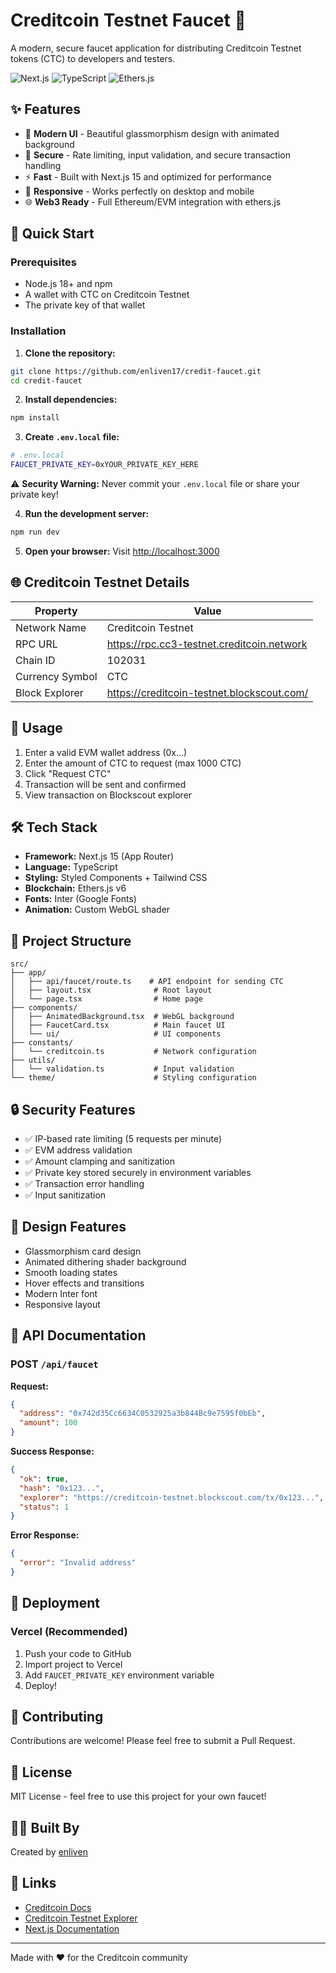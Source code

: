 # Creditcoin Testnet Faucet 🚰

A modern, secure faucet application for distributing Creditcoin Testnet tokens (CTC) to developers and testers.

![Next.js](https://img.shields.io/badge/Next.js-15.5.4-black)
![TypeScript](https://img.shields.io/badge/TypeScript-5.0-blue)
![Ethers.js](https://img.shields.io/badge/Ethers.js-v6-purple)

## ✨ Features

- 🎨 **Modern UI** - Beautiful glassmorphism design with animated background
- 🔐 **Secure** - Rate limiting, input validation, and secure transaction handling
- ⚡ **Fast** - Built with Next.js 15 and optimized for performance
- 📱 **Responsive** - Works perfectly on desktop and mobile
- 🌐 **Web3 Ready** - Full Ethereum/EVM integration with ethers.js

## 🚀 Quick Start

### Prerequisites

- Node.js 18+ and npm
- A wallet with CTC on Creditcoin Testnet
- The private key of that wallet

### Installation

1. **Clone the repository:**
```bash
git clone https://github.com/enliven17/credit-faucet.git
cd credit-faucet
```

2. **Install dependencies:**
```bash
npm install
```

3. **Create `.env.local` file:**
```bash
# .env.local
FAUCET_PRIVATE_KEY=0xYOUR_PRIVATE_KEY_HERE
```

⚠️ **Security Warning:** Never commit your `.env.local` file or share your private key!

4. **Run the development server:**
```bash
npm run dev
```

5. **Open your browser:**
Visit [http://localhost:3000](http://localhost:3000)

## 🌐 Creditcoin Testnet Details

| Property | Value |
|----------|-------|
| Network Name | Creditcoin Testnet |
| RPC URL | https://rpc.cc3-testnet.creditcoin.network |
| Chain ID | 102031 |
| Currency Symbol | CTC |
| Block Explorer | https://creditcoin-testnet.blockscout.com/ |

## 📖 Usage

1. Enter a valid EVM wallet address (0x...)
2. Enter the amount of CTC to request (max 1000 CTC)
3. Click "Request CTC"
4. Transaction will be sent and confirmed
5. View transaction on Blockscout explorer

## 🛠 Tech Stack

- **Framework:** Next.js 15 (App Router)
- **Language:** TypeScript
- **Styling:** Styled Components + Tailwind CSS
- **Blockchain:** Ethers.js v6
- **Fonts:** Inter (Google Fonts)
- **Animation:** Custom WebGL shader

## 📁 Project Structure

```
src/
├── app/
│   ├── api/faucet/route.ts    # API endpoint for sending CTC
│   ├── layout.tsx              # Root layout
│   └── page.tsx                # Home page
├── components/
│   ├── AnimatedBackground.tsx  # WebGL background
│   ├── FaucetCard.tsx          # Main faucet UI
│   └── ui/                     # UI components
├── constants/
│   └── creditcoin.ts           # Network configuration
├── utils/
│   └── validation.ts           # Input validation
└── theme/                      # Styling configuration
```

## 🔒 Security Features

- ✅ IP-based rate limiting (5 requests per minute)
- ✅ EVM address validation
- ✅ Amount clamping and sanitization
- ✅ Private key stored securely in environment variables
- ✅ Transaction error handling
- ✅ Input sanitization

## 🎨 Design Features

- Glassmorphism card design
- Animated dithering shader background
- Smooth loading states
- Hover effects and transitions
- Modern Inter font
- Responsive layout

## 📝 API Documentation

### POST `/api/faucet`

**Request:**
```json
{
  "address": "0x742d35Cc6634C0532925a3b844Bc9e7595f0bEb",
  "amount": 100
}
```

**Success Response:**
```json
{
  "ok": true,
  "hash": "0x123...",
  "explorer": "https://creditcoin-testnet.blockscout.com/tx/0x123...",
  "status": 1
}
```

**Error Response:**
```json
{
  "error": "Invalid address"
}
```

## 🚀 Deployment

### Vercel (Recommended)

1. Push your code to GitHub
2. Import project to Vercel
3. Add `FAUCET_PRIVATE_KEY` environment variable
4. Deploy!

## 🤝 Contributing

Contributions are welcome! Please feel free to submit a Pull Request.

## 📄 License

MIT License - feel free to use this project for your own faucet!

## 👨‍💻 Built By

Created by [enliven](https://github.com/enliven17)

## 🔗 Links

- [Creditcoin Docs](https://docs.creditcoin.org/)
- [Creditcoin Testnet Explorer](https://creditcoin-testnet.blockscout.com/)
- [Next.js Documentation](https://nextjs.org/docs)

---

Made with ❤️ for the Creditcoin community
